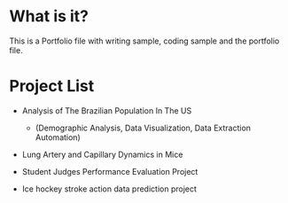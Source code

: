 # What is it?
This is a Portfolio file with writing sample, coding sample and the portfolio file.

# Project List
- Analysis of The Brazilian Population In The US
  - (Demographic Analysis, Data Visualization, Data Extraction Automation)

- Lung Artery and Capillary Dynamics in Mice
- Student Judges Performance Evaluation Project
- Ice hockey stroke action data prediction project
